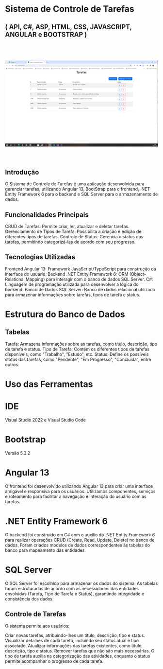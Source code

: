 # Sistema de Controle de Tarefas 
## ( API, C#, ASP, HTML, CSS, JAVASCRIPT, ANGULAR e BOOTSTRAP )
<br>
<h1 align="center">
    <img src="./FotosTela/Foto01ControleDeTarefas.png">
</h1>
<br>

## Introdução
O Sistema de Controle de Tarefas é uma aplicação desenvolvida para gerenciar tarefas, utilizando Angular 13, BootStrap para o frontend, .NET Entity Framework 6 para o backend e SQL Server para o armazenamento de dados.
## Funcionalidades Principais
CRUD de Tarefas: Permite criar, ler, atualizar e deletar tarefas.
Gerenciamento de Tipos de Tarefa: Possibilita a criação e edição de diferentes tipos de tarefas.
Controle de Status: Gerencia o status das tarefas, permitindo categorizá-las de acordo com seu progresso.
## Tecnologias Utilizadas
Frontend
Angular 13: Framework JavaScript/TypeScript para construção da interface do usuário.
Backend
.NET Entity Framework 6: ORM (Object-Relational Mapping) para interagir com o banco de dados SQL Server.
C#: Linguagem de programação utilizada para desenvolver a lógica do backend.
Banco de Dados
SQL Server: Banco de dados relacional utilizado para armazenar informações sobre tarefas, tipos de tarefa e status.
# Estrutura do Banco de Dados
## Tabelas
Tarefa: Armazena informações sobre as tarefas, como título, descrição, tipo de tarefa e status.
Tipo de Tarefa: Contém os diferentes tipos de tarefas disponíveis, como "Trabalho", "Estudo", etc.
Status: Define os possíveis status das tarefas, como "Pendente", "Em Progresso", "Concluída", entre outros.
# Uso das Ferramentas
# IDE
Visual Studio 2022 e Visual Studio Code

# Bootstrap
Versão 5.3.2

# Angular 13
O frontend foi desenvolvido utilizando Angular 13 para criar uma interface amigável e responsiva para os usuários. Utilizamos componentes, serviços e roteamento para facilitar a navegação e interação do usuário com as tarefas.

# .NET Entity Framework 6
O backend foi construído em C# com o auxílio do .NET Entity Framework 6 para realizar operações CRUD (Create, Read, Update, Delete) no banco de dados. Foram criados modelos de dados correspondentes às tabelas do banco para mapeamento das entidades.

# SQL Server
O SQL Server foi escolhido para armazenar os dados do sistema. As tabelas foram estruturadas de acordo com as necessidades das entidades envolvidas (Tarefa, Tipo de Tarefa e Status), garantindo integridade e consistência dos dados.

## Controle de Tarefas
O sistema permite aos usuários:

Criar novas tarefas, atribuindo-lhes um título, descrição, tipo e status.
Visualizar detalhes de cada tarefa, incluindo seu status atual e tipo associado.
Atualizar informações das tarefas existentes, como título, descrição, tipo e status.
Remover tarefas que não são mais necessárias.
O tipo de tarefa auxilia na categorização das atividades, enquanto o status permite acompanhar o progresso de cada tarefa.
